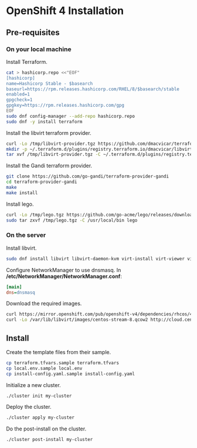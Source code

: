 # OpenShift 4 Installation

## Pre-requisites

### On your local machine

Install Terraform.

```sh
cat > hashicorp.repo <<"EOF"
[hashicorp]
name=Hashicorp Stable - $basearch
baseurl=https://rpm.releases.hashicorp.com/RHEL/8/$basearch/stable
enabled=1
gpgcheck=1
gpgkey=https://rpm.releases.hashicorp.com/gpg
EOF
sudo dnf config-manager --add-repo hashicorp.repo
sudo dnf -y install terraform
```

Install the libvirt terraform provider.

```sh
curl -Lo /tmp/libvirt-provider.tgz https://github.com/dmacvicar/terraform-provider-libvirt/releases/download/v0.6.3/terraform-provider-libvirt-0.6.3+git.1604843676.67f4f2aa.Fedora_32.x86_64.tar.gz
mkdir -p ~/.terraform.d/plugins/registry.terraform.io/dmacvicar/libvirt/0.6.3/linux_amd64
tar xvf /tmp/libvirt-provider.tgz -C ~/.terraform.d/plugins/registry.terraform.io/dmacvicar/libvirt/0.6.3/linux_amd64
```

Install the Gandi terraform provider.

```sh
git clone https://github.com/go-gandi/terraform-provider-gandi
cd terraform-provider-gandi
make
make install
```

Install lego.

```sh
curl -Lo /tmp/lego.tgz https://github.com/go-acme/lego/releases/download/v4.3.1/lego_v4.3.1_linux_amd64.tar.gz
sudo tar zxvf /tmp/lego.tgz -C /usr/local/bin lego
```

### On the server

Install libvirt.

```sh
sudo dnf install libvirt libvirt-daemon-kvm virt-install virt-viewer virt-top libguestfs-tools nmap-ncat
```

Configure NetworkManager to use dnsmasq. In **/etc/NetworkManager/NetworkManager.conf**:

```ini
[main]
dns=dnsmasq
```

Download the required images.

```sh
curl https://mirror.openshift.com/pub/openshift-v4/dependencies/rhcos/4.7/4.7.0/rhcos-4.7.0-x86_64-qemu.x86_64.qcow2.gz |gunzip -c > /var/lib/libvirt/images/rhcos-4.7.0-x86_64-qemu.x86_64.qcow2
curl -Lo /var/lib/libvirt/images/centos-stream-8.qcow2 http://cloud.centos.org/centos/8-stream/x86_64/images/CentOS-Stream-GenericCloud-8-20210210.0.x86_64.qcow2
```

## Install

Create the template files from their sample.

```sh
cp terraform.tfvars.sample terraform.tfvars
cp local.env.sample local.env
cp install-config.yaml.sample install-config.yaml
```

Initialize a new cluster.

```sh
./cluster init my-cluster
```

Deploy the cluster.

```sh
./cluster apply my-cluster
```

Do the post-install on the cluster.

```sh
./cluster post-install my-cluster
```
